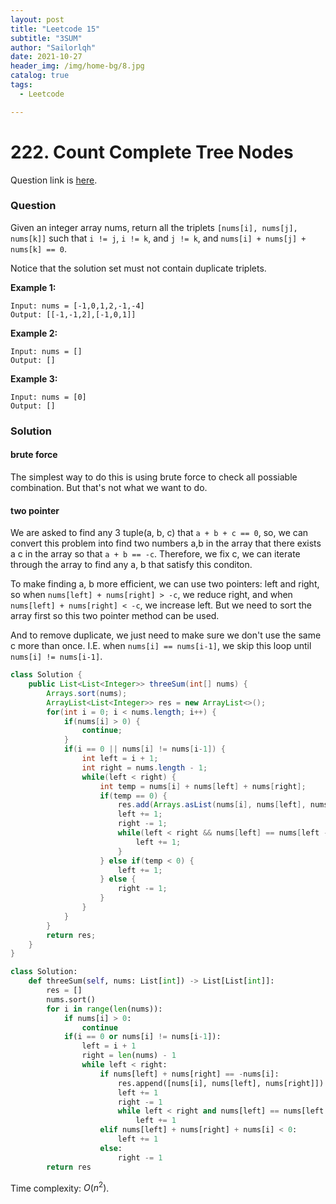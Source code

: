 ```yaml
---
layout: post
title: "Leetcode 15"
subtitle: "3SUM"
author: "Sailorlqh"
date: 2021-10-27
header_img: /img/home-bg/8.jpg
catalog: true
tags:
  - Leetcode

---
```


# 222.  Count Complete Tree Nodes

Question link is [here](https://leetcode.com/problems/3sum/).

### Question

Given an integer array nums, return all the triplets `[nums[i], nums[j], nums[k]]` such that `i != j`, `i != k`, and `j != k`, and `nums[i] + nums[j] + nums[k] == 0`.

Notice that the solution set must not contain duplicate triplets.

 

**Example 1:**

```
Input: nums = [-1,0,1,2,-1,-4]
Output: [[-1,-1,2],[-1,0,1]]
```

**Example 2:**

```
Input: nums = []
Output: []
```

**Example 3:**

```
Input: nums = [0]
Output: []
```

 

### Solution

#### brute force

The simplest way to do this is using brute force to check all possiable combination. But that's not what we want to do.

#### two pointer

We are asked to find any 3 tuple(a, b, c) that `a + b + c == 0`, so, we can convert this problem into find two numbers a,b in the array that there exists a c in the array so that `a + b == -c`. Therefore,  we fix c, we can iterate through the array to find any a, b that satisfy this conditon.

To make finding a, b more efficient, we can use two pointers: left and right,  so when `nums[left] + nums[right] > -c`, we reduce right, and when `nums[left] + nums[right] < -c`, we increase left. But we need to sort the array first so this two pointer method can be used.

And to remove duplicate, we just need to make sure we don't use the same c more than once. I.E. when `nums[i] == nums[i-1]`, we skip this loop until `nums[i] != nums[i-1]`.

```java
class Solution {
    public List<List<Integer>> threeSum(int[] nums) {
        Arrays.sort(nums);
        ArrayList<List<Integer>> res = new ArrayList<>();
        for(int i = 0; i < nums.length; i++) {
            if(nums[i] > 0) {
                continue;
            }
            if(i == 0 || nums[i] != nums[i-1]) {
                int left = i + 1;
                int right = nums.length - 1;
                while(left < right) {
                    int temp = nums[i] + nums[left] + nums[right];
                    if(temp == 0) {
                        res.add(Arrays.asList(nums[i], nums[left], nums[right]));
                        left += 1;
                        right -= 1;
                        while(left < right && nums[left] == nums[left - 1]) {
                            left += 1;
                        }
                    } else if(temp < 0) {
                        left += 1;
                    } else {
                        right -= 1;
                    }
                }
            }
        }
        return res;
    }
}
```

```python
class Solution:
    def threeSum(self, nums: List[int]) -> List[List[int]]:
        res = []
        nums.sort()
        for i in range(len(nums)):
            if nums[i] > 0:
                continue
            if(i == 0 or nums[i] != nums[i-1]):
                left = i + 1
                right = len(nums) - 1
                while left < right:
                    if nums[left] + nums[right] == -nums[i]:
                        res.append([nums[i], nums[left], nums[right]])
                        left += 1
                        right -= 1
                        while left < right and nums[left] == nums[left - 1]:
                            left += 1
                    elif nums[left] + nums[right] + nums[i] < 0:
                        left += 1
                    else:
                        right -= 1
        return res
```

Time complexity: $O(n^2)$.

